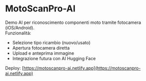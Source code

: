 # MotoScanPro-AI

Demo AI per riconoscimento componenti moto tramite fotocamera (iOS/Android).  
Funzionalità:
- Selezione tipo ricambio (nuovo/usato)
- Apertura fotocamera diretta
- Upload e anteprima immagine
- Integrazione futura con AI Hugging Face

Deploy: [https://motoscanpro-ai.netlify.app](https://motoscanpro-ai.netlify.app)
